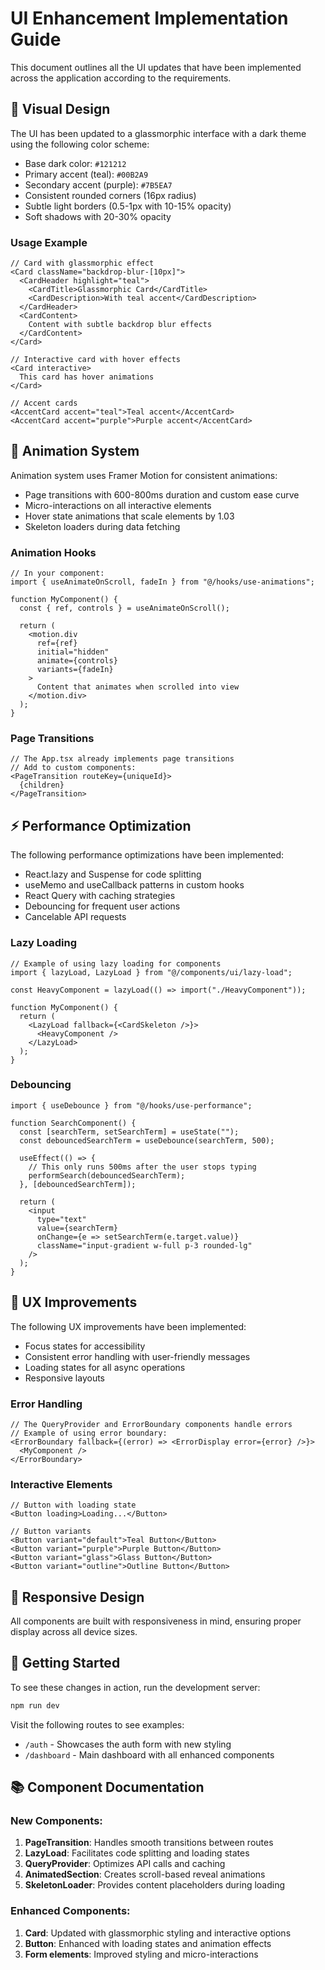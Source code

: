 # UI Enhancement Implementation Guide

This document outlines all the UI updates that have been implemented across the application according to the requirements.

## 🎨 Visual Design

The UI has been updated to a glassmorphic interface with a dark theme using the following color scheme:

- Base dark color: `#121212`
- Primary accent (teal): `#00B2A9`
- Secondary accent (purple): `#7B5EA7`
- Consistent rounded corners (16px radius)
- Subtle light borders (0.5-1px with 10-15% opacity)
- Soft shadows with 20-30% opacity

### Usage Example

```tsx
// Card with glassmorphic effect
<Card className="backdrop-blur-[10px]">
  <CardHeader highlight="teal">
    <CardTitle>Glassmorphic Card</CardTitle>
    <CardDescription>With teal accent</CardDescription>
  </CardHeader>
  <CardContent>
    Content with subtle backdrop blur effects
  </CardContent>
</Card>

// Interactive card with hover effects
<Card interactive>
  This card has hover animations
</Card>

// Accent cards
<AccentCard accent="teal">Teal accent</AccentCard>
<AccentCard accent="purple">Purple accent</AccentCard>
```

## 🔄 Animation System

Animation system uses Framer Motion for consistent animations:

- Page transitions with 600-800ms duration and custom ease curve
- Micro-interactions on all interactive elements
- Hover state animations that scale elements by 1.03
- Skeleton loaders during data fetching

### Animation Hooks

```tsx
// In your component:
import { useAnimateOnScroll, fadeIn } from "@/hooks/use-animations";

function MyComponent() {
  const { ref, controls } = useAnimateOnScroll();
  
  return (
    <motion.div
      ref={ref}
      initial="hidden"
      animate={controls}
      variants={fadeIn}
    >
      Content that animates when scrolled into view
    </motion.div>
  );
}
```

### Page Transitions

```tsx
// The App.tsx already implements page transitions
// Add to custom components:
<PageTransition routeKey={uniqueId}>
  {children}
</PageTransition>
```

## ⚡ Performance Optimization

The following performance optimizations have been implemented:

- React.lazy and Suspense for code splitting
- useMemo and useCallback patterns in custom hooks
- React Query with caching strategies
- Debouncing for frequent user actions
- Cancelable API requests

### Lazy Loading

```tsx
// Example of using lazy loading for components
import { lazyLoad, LazyLoad } from "@/components/ui/lazy-load";

const HeavyComponent = lazyLoad(() => import("./HeavyComponent"));

function MyComponent() {
  return (
    <LazyLoad fallback={<CardSkeleton />}>
      <HeavyComponent />
    </LazyLoad>
  );
}
```

### Debouncing

```tsx
import { useDebounce } from "@/hooks/use-performance";

function SearchComponent() {
  const [searchTerm, setSearchTerm] = useState("");
  const debouncedSearchTerm = useDebounce(searchTerm, 500);
  
  useEffect(() => {
    // This only runs 500ms after the user stops typing
    performSearch(debouncedSearchTerm);
  }, [debouncedSearchTerm]);
  
  return (
    <input
      type="text"
      value={searchTerm}
      onChange={e => setSearchTerm(e.target.value)}
      className="input-gradient w-full p-3 rounded-lg"
    />
  );
}
```

## 🔧 UX Improvements

The following UX improvements have been implemented:

- Focus states for accessibility
- Consistent error handling with user-friendly messages
- Loading states for all async operations
- Responsive layouts

### Error Handling

```tsx
// The QueryProvider and ErrorBoundary components handle errors
// Example of using error boundary:
<ErrorBoundary fallback={(error) => <ErrorDisplay error={error} />}>
  <MyComponent />
</ErrorBoundary>
```

### Interactive Elements

```tsx
// Button with loading state
<Button loading>Loading...</Button>

// Button variants
<Button variant="default">Teal Button</Button>
<Button variant="purple">Purple Button</Button>
<Button variant="glass">Glass Button</Button>
<Button variant="outline">Outline Button</Button>
```

## 📱 Responsive Design

All components are built with responsiveness in mind, ensuring proper display across all device sizes.

## 🚀 Getting Started

To see these changes in action, run the development server:

```bash
npm run dev
```

Visit the following routes to see examples:
- `/auth` - Showcases the auth form with new styling
- `/dashboard` - Main dashboard with all enhanced components

## 📚 Component Documentation

### New Components:

1. **PageTransition**: Handles smooth transitions between routes
2. **LazyLoad**: Facilitates code splitting and loading states
3. **QueryProvider**: Optimizes API calls and caching
4. **AnimatedSection**: Creates scroll-based reveal animations
5. **SkeletonLoader**: Provides content placeholders during loading

### Enhanced Components:

1. **Card**: Updated with glassmorphic styling and interactive options
2. **Button**: Enhanced with loading states and animation effects
3. **Form elements**: Improved styling and micro-interactions